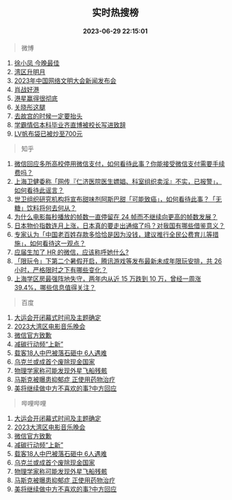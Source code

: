 <div align="center"><h2>实时热搜榜</h2><h4>2023-06-29 22:15:01</h4></div>

> 微博  

1. [徐小凤 今晚最佳](https://s.weibo.com/weibo?q=%E5%BE%90%E5%B0%8F%E5%87%A4%20%E4%BB%8A%E6%99%9A%E6%9C%80%E4%BD%B3&t=31&band_rank=1&Refer=top)<br />
2. [湾区升明月](https://s.weibo.com/weibo?q=%E6%B9%BE%E5%8C%BA%E5%8D%87%E6%98%8E%E6%9C%88&t=31&band_rank=2&Refer=top)<br />
3. [2023年中国网络文明大会新闻发布会](https://s.weibo.com/weibo?q=%232023%E5%B9%B4%E4%B8%AD%E5%9B%BD%E7%BD%91%E7%BB%9C%E6%96%87%E6%98%8E%E5%A4%A7%E4%BC%9A%E6%96%B0%E9%97%BB%E5%8F%91%E5%B8%83%E4%BC%9A%23&t=31&band_rank=3&Refer=top)<br />
4. [肖战好港](https://s.weibo.com/weibo?q=%23%E8%82%96%E6%88%98%E5%A5%BD%E6%B8%AF%23&t=31&band_rank=4&Refer=top)<br />
5. [港星赢得很彻底](https://s.weibo.com/weibo?q=%23%E6%B8%AF%E6%98%9F%E8%B5%A2%E5%BE%97%E5%BE%88%E5%BD%BB%E5%BA%95%23&t=31&band_rank=5&Refer=top)<br />
6. [关晓彤这腿](https://s.weibo.com/weibo?q=%E5%85%B3%E6%99%93%E5%BD%A4%E8%BF%99%E8%85%BF&t=31&band_rank=6&Refer=top)<br />
7. [去故宫的时候一定要抬头](https://s.weibo.com/weibo?q=%E5%8E%BB%E6%95%85%E5%AE%AB%E7%9A%84%E6%97%B6%E5%80%99%E4%B8%80%E5%AE%9A%E8%A6%81%E6%8A%AC%E5%A4%B4&t=31&band_rank=7&Refer=top)<br />
8. [学霸情侣本科毕业齐直博被校长写进致辞](https://s.weibo.com/weibo?q=%23%E5%AD%A6%E9%9C%B8%E6%83%85%E4%BE%A3%E6%9C%AC%E7%A7%91%E6%AF%95%E4%B8%9A%E9%BD%90%E7%9B%B4%E5%8D%9A%E8%A2%AB%E6%A0%A1%E9%95%BF%E5%86%99%E8%BF%9B%E8%87%B4%E8%BE%9E%23&t=31&band_rank=8&Refer=top)<br />
9. [LV帆布袋已被炒至700元](https://s.weibo.com/weibo?q=%23LV%E5%B8%86%E5%B8%83%E8%A2%8B%E5%B7%B2%E8%A2%AB%E7%82%92%E8%87%B3700%E5%85%83%23&t=31&band_rank=9&Refer=top)<br />

> 知乎  

1. [微信回应多所高校停用微信支付，如何看待此事？你能接受微信支付需要手续费吗？](https://www.zhihu.com/question/609374806)<br />
2. [上海卫健委称「网传『仁济医院医生嫖娼、科室组织卖淫』不实，已报警」，如何看待此谣言？](https://www.zhihu.com/question/609373690)<br />
3. [世卫组织研究机构将宣布甜味剂阿斯巴甜「可能致癌」，如何看待此事？「无糖」饮料将何去何从？](https://www.zhihu.com/question/609417354)<br />
4. [为什么电影每秒播放的帧数一直停留在 24 帧而不继续向更高的帧数发展？](https://www.zhihu.com/question/281685561)<br />
5. [日本物价指数连月上涨，日本真的要走出通缩了吗？对我国有哪些借鉴意义？](https://www.zhihu.com/theater/89439)<br />
6. [专家认为「中国老百姓存款多恰恰是因为没钱，建议推行全民公费育儿等措施」，如何看待这一观点？](https://www.zhihu.com/question/609390380)<br />
7. [应届生加了 HR 的微信，应该称呼她什么?](https://www.zhihu.com/question/520705594)<br />
8. [「限玩令」下第二个暑假开启，腾讯游戏等发布最新未成年限玩安排，共 26 小时，严格限时之下有哪些变化？](https://www.zhihu.com/question/609383172)<br />
9. [上海学区房最强阵地失守，两年内从近 15 万跌到 10 万，曾经一周涨 39.4%，哪些信息值得关注？](https://www.zhihu.com/question/609355451)<br />

> 百度  

1. [大运会开闭幕式时间及主题确定](https://www.baidu.com/s?wd=%E5%A4%A7%E8%BF%90%E4%BC%9A%E5%BC%80%E9%97%AD%E5%B9%95%E5%BC%8F%E6%97%B6%E9%97%B4%E5%8F%8A%E4%B8%BB%E9%A2%98%E7%A1%AE%E5%AE%9A&sa=fyb_news&rsv_dl=fyb_news)<br />
2. [2023大湾区电影音乐晚会](https://www.baidu.com/s?wd=2023%E5%A4%A7%E6%B9%BE%E5%8C%BA%E7%94%B5%E5%BD%B1%E9%9F%B3%E4%B9%90%E6%99%9A%E4%BC%9A&sa=fyb_news&rsv_dl=fyb_news)<br />
3. [微信官方致歉](https://www.baidu.com/s?wd=%E5%BE%AE%E4%BF%A1%E5%AE%98%E6%96%B9%E8%87%B4%E6%AD%89&sa=fyb_news&rsv_dl=fyb_news)<br />
4. [减碳行动频“上新”](https://www.baidu.com/s?wd=%E5%87%8F%E7%A2%B3%E8%A1%8C%E5%8A%A8%E9%A2%91%E2%80%9C%E4%B8%8A%E6%96%B0%E2%80%9D&sa=fyb_news&rsv_dl=fyb_news)<br />
5. [载客18人中巴被落石砸中 6人遇难](https://www.baidu.com/s?wd=%E8%BD%BD%E5%AE%A218%E4%BA%BA%E4%B8%AD%E5%B7%B4%E8%A2%AB%E8%90%BD%E7%9F%B3%E7%A0%B8%E4%B8%AD+6%E4%BA%BA%E9%81%87%E9%9A%BE&sa=fyb_news&rsv_dl=fyb_news)<br />
6. [乌克兰或成首个废除现金国家](https://www.baidu.com/s?wd=%E4%B9%8C%E5%85%8B%E5%85%B0%E6%88%96%E6%88%90%E9%A6%96%E4%B8%AA%E5%BA%9F%E9%99%A4%E7%8E%B0%E9%87%91%E5%9B%BD%E5%AE%B6&sa=fyb_news&rsv_dl=fyb_news)<br />
7. [物理学家称可能发现外星飞船残骸](https://www.baidu.com/s?wd=%E7%89%A9%E7%90%86%E5%AD%A6%E5%AE%B6%E7%A7%B0%E5%8F%AF%E8%83%BD%E5%8F%91%E7%8E%B0%E5%A4%96%E6%98%9F%E9%A3%9E%E8%88%B9%E6%AE%8B%E9%AA%B8&sa=fyb_news&rsv_dl=fyb_news)<br />
8. [马斯克被曝患抑郁症 正使用药物治疗](https://www.baidu.com/s?wd=%E9%A9%AC%E6%96%AF%E5%85%8B%E8%A2%AB%E6%9B%9D%E6%82%A3%E6%8A%91%E9%83%81%E7%97%87+%E6%AD%A3%E4%BD%BF%E7%94%A8%E8%8D%AF%E7%89%A9%E6%B2%BB%E7%96%97&sa=fyb_news&rsv_dl=fyb_news)<br />
9. [美将继续做中方不喜欢的事?中方回应](https://www.baidu.com/s?wd=%E7%BE%8E%E5%B0%86%E7%BB%A7%E7%BB%AD%E5%81%9A%E4%B8%AD%E6%96%B9%E4%B8%8D%E5%96%9C%E6%AC%A2%E7%9A%84%E4%BA%8B%3F%E4%B8%AD%E6%96%B9%E5%9B%9E%E5%BA%94&sa=fyb_news&rsv_dl=fyb_news)<br />

> 哔哩哔哩  

1. [大运会开闭幕式时间及主题确定](https://www.baidu.com/s?wd=%E5%A4%A7%E8%BF%90%E4%BC%9A%E5%BC%80%E9%97%AD%E5%B9%95%E5%BC%8F%E6%97%B6%E9%97%B4%E5%8F%8A%E4%B8%BB%E9%A2%98%E7%A1%AE%E5%AE%9A&sa=fyb_news&rsv_dl=fyb_news)<br />
2. [2023大湾区电影音乐晚会](https://www.baidu.com/s?wd=2023%E5%A4%A7%E6%B9%BE%E5%8C%BA%E7%94%B5%E5%BD%B1%E9%9F%B3%E4%B9%90%E6%99%9A%E4%BC%9A&sa=fyb_news&rsv_dl=fyb_news)<br />
3. [微信官方致歉](https://www.baidu.com/s?wd=%E5%BE%AE%E4%BF%A1%E5%AE%98%E6%96%B9%E8%87%B4%E6%AD%89&sa=fyb_news&rsv_dl=fyb_news)<br />
4. [减碳行动频“上新”](https://www.baidu.com/s?wd=%E5%87%8F%E7%A2%B3%E8%A1%8C%E5%8A%A8%E9%A2%91%E2%80%9C%E4%B8%8A%E6%96%B0%E2%80%9D&sa=fyb_news&rsv_dl=fyb_news)<br />
5. [载客18人中巴被落石砸中 6人遇难](https://www.baidu.com/s?wd=%E8%BD%BD%E5%AE%A218%E4%BA%BA%E4%B8%AD%E5%B7%B4%E8%A2%AB%E8%90%BD%E7%9F%B3%E7%A0%B8%E4%B8%AD+6%E4%BA%BA%E9%81%87%E9%9A%BE&sa=fyb_news&rsv_dl=fyb_news)<br />
6. [乌克兰或成首个废除现金国家](https://www.baidu.com/s?wd=%E4%B9%8C%E5%85%8B%E5%85%B0%E6%88%96%E6%88%90%E9%A6%96%E4%B8%AA%E5%BA%9F%E9%99%A4%E7%8E%B0%E9%87%91%E5%9B%BD%E5%AE%B6&sa=fyb_news&rsv_dl=fyb_news)<br />
7. [物理学家称可能发现外星飞船残骸](https://www.baidu.com/s?wd=%E7%89%A9%E7%90%86%E5%AD%A6%E5%AE%B6%E7%A7%B0%E5%8F%AF%E8%83%BD%E5%8F%91%E7%8E%B0%E5%A4%96%E6%98%9F%E9%A3%9E%E8%88%B9%E6%AE%8B%E9%AA%B8&sa=fyb_news&rsv_dl=fyb_news)<br />
8. [马斯克被曝患抑郁症 正使用药物治疗](https://www.baidu.com/s?wd=%E9%A9%AC%E6%96%AF%E5%85%8B%E8%A2%AB%E6%9B%9D%E6%82%A3%E6%8A%91%E9%83%81%E7%97%87+%E6%AD%A3%E4%BD%BF%E7%94%A8%E8%8D%AF%E7%89%A9%E6%B2%BB%E7%96%97&sa=fyb_news&rsv_dl=fyb_news)<br />
9. [美将继续做中方不喜欢的事?中方回应](https://www.baidu.com/s?wd=%E7%BE%8E%E5%B0%86%E7%BB%A7%E7%BB%AD%E5%81%9A%E4%B8%AD%E6%96%B9%E4%B8%8D%E5%96%9C%E6%AC%A2%E7%9A%84%E4%BA%8B%3F%E4%B8%AD%E6%96%B9%E5%9B%9E%E5%BA%94&sa=fyb_news&rsv_dl=fyb_news)<br />
